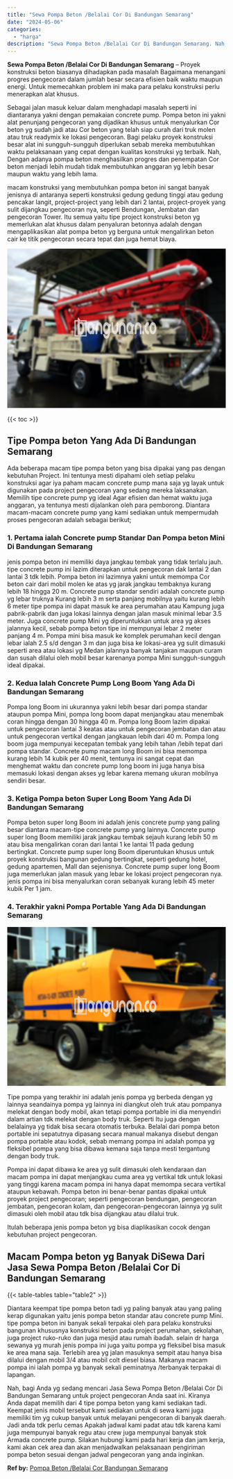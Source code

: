 ```yaml
---
title: "Sewa Pompa Beton /Belalai Cor Di Bandungan Semarang"
date: "2024-05-06"
categories: 
  - "harga"
description: "Sewa Pompa Beton /Belalai Cor Di Bandungan Semarang. Nah, bagi Anda yg sedang mencari Jasa Sewa Pompa Beton /Belalai Cor Di Bandungan Semarang untuk project..."
---
```


**Sewa Pompa Beton /Belalai Cor Di Bandungan Semarang** – Proyek konstruksi beton biasanya dihadapkan pada masalah Bagaimana menangani progres pengecoran dalam jumlah besar secara efisien baik waktu maupun energi. Untuk memecahkan problem ini maka para pelaku konstruksi perlu menerapkan alat khusus.

Sebagai jalan masuk keluar dalam menghadapi masalah seperti ini diantaranya yakni dengan pemakaian concrete pump. Pompa beton ini yakni alat penunjang pengecoran yang dijadikan khusus untuk menyalurkan Cor beton yg sudah jadi atau Cor beton yang telah siap curah dari truk molen atau truk readymix ke lokasi pengecoran. Bagi pelaku proyek konstruksi besar alat ini sungguh-sungguh diperlukan sebab mereka membutuhkan waktu pelaksanaan yang cepat dengan kualitas konstruksi yg terbaik. Nah, Dengan adanya pompa beton menghasilkan progres dan penempatan Cor beton menjadi lebih mudah tidak membutuhkan anggaran yg lebih besar maupun waktu yang lebih lama.

macam konstruksi yang membutuhkan pompa beton ini sangat banyak jenisnya di antaranya seperti konstruksi gedung gedung tinggi atau gedung pencakar langit, project-project yang lebih dari 2 lantai, project-proyek yang sulit dijangkau pengecoran nya, seperti Bendungan, Jembatan dan pengecoran Tower. Itu semua yaitu tipe project konstruksi beton yg memerlukan alat khusus dalam penyaluran betonnya adalah dengan mengaplikasikan alat pompa beton yg berguna untuk mengalirkan beton cair ke titik pengecoran secara tepat dan juga hemat biaya.

![Sewa Pompa Beton /Belalai Cor Di Bandungan Semarang](/images/sewa-concrete-pump-38.png)

{{< toc >}}

## Tipe Pompa beton Yang Ada Di Bandungan Semarang

Ada beberapa macam tipe pompa beton yang bisa dipakai yang pas dengan kebutuhan Project. Ini tentunya mesti dipahami oleh setiap pelaku konstruksi agar iya paham macam concrete pump mana saja yg layak untuk digunakan pada project pengecoran yang sedang mereka laksanakan. Memilih tipe concrete pump yg ideal Agar efisien dan hemat waktu juga anggaran, ya tentunya mesti dijalankan oleh para pemborong. Diantara macam-macam concrete pump yang kami sediakan untuk mempermudah proses pengecoran adalah sebagai berikut;

### 1\. Pertama ialah Concrete pump Standar Dan Pompa beton Mini Di Bandungan Semarang

jenis pompa beton ini memiliki daya jangkau tembak yang tidak terlalu jauh. tipe concrete pump ini lazim diterapkan untuk pengecoran dak lantai 2 dan lantai 3 tdk lebih. Pompa beton ini lazimnya yakni untuk memompa Cor beton cair dari mobil molen ke atas yg jarak jangkau tembaknya kurang lebih 18 hingga 20 m. Concrete pump standar sendiri adalah concrete pump yg lebar truknya Kurang lebih 3 m serta panjang mobilnya yaitu kurang lebih 6 meter tipe pompa ini dapat masuk ke area perumahan atau Kampung juga pabrik-pabrik dan juga lokasi lainnya dengan jalan masuk minimal lebar 3.5 meter. Juga concrete pump Mini yg diperuntukkan untuk area yg akses jalannya kecil, sebab pompa beton tipe ini mempunyai lebar 2 meter panjang 4 m. Pompa mini bisa masuk ke komplek perumahan kecil dengan lebar ialah 2.5 s/d dengan 3 m dan juga bisa ke lokasi-area yg sulit dimasuki seperti area atau lokasi yg Medan jalannya banyak tanjakan maupun curam dan susah dilalui oleh mobil besar karenanya pompa Mini sungguh-sungguh ideal dipakai.

### 2\. Kedua Ialah Concrete Pump Long Boom Yang Ada Di Bandungan Semarang

Pompa long Boom ini ukurannya yakni lebih besar dari pompa standar ataupun pompa Mini, pompa long boom dapat menjangkau atau menembak coran hingga dengan 30 hingga 40 m. Pompa long Boom lazim dipakai untuk pengecoran lantai 3 keatas atau untuk pengecoran jembatan dan atau untuk pengecoran vertikal dengan jangkauan lebih dari 40 m. Pompa long boom juga mempunyai kecepatan tembak yang lebih tahan /lebih tepat dari pompa standar. Concrete pump macam long Boom ini bisa memompa kurang lebih 14 kubik per 40 menit, tentunya ini sangat cepat dan menghemat waktu dan concrete pump long boom ini juga hanya bisa memasuki lokasi dengan akses yg lebar karena memang ukuran mobilnya sendiri besar.

### 3\. Ketiga Pompa beton Super Long Boom Yang Ada Di Bandungan Semarang

Pompa beton super long Boom ini adalah jenis concrete pump yang paling besar diantara macam-tipe concrete pump yang lainnya. Concrete pump super long Boom memiliki jarak jangkau tembak sejauh kurang lebih 50 m atau bisa mengalirkan coran dari lantai 1 ke lantai 11 pada gedung bertingkat. Concrete pump super long Boom diperuntukan khusus untuk proyek konstruksi bangunan gedung bertingkat, seperti gedung hotel, gedung apartemen, Mall dan sejenisnya. Concrete pump super long Boom juga memerlukan jalan masuk yang lebar ke lokasi project pengecoran nya. jenis pompa ini bisa menyalurkan coran sebanyak kurang lebih 45 meter kubik Per 1 jam.

### 4\. Terakhir yakni Pompa Portable Yang Ada Di Bandungan Semarang

![Sewa Pompa Beton /Belalai Cor Di Bandungan Semarang](/images/sewa-concrete-pump-08.png)

Tipe pompa yang terakhir ini adalah jenis pompa yg berbeda dengan yg lainnya seandainya pompa yg lainnya ini diangkut oleh truk atau pompanya melekat dengan body mobil, akan tetapi pompa portable ini dia menyendiri dalam artian tdk melekat dengan body truk. Seperti Itu juga dengan belalainya yg tidak bisa secara otomatis terbuka. Belalai dari pompa beton portable ini sepatutnya dipasang secara manual makanya disebut dengan pompa portable atau kodok, sebab memang pompa ini adalah pompa yg fleksibel pompa yang bisa dibawa kemana saja tanpa mesti tergantung dengan body truk.

Pompa ini dapat dibawa ke area yg sulit dimasuki oleh kendaraan dan macam pompa ini dapat menjangkau cuma area yg vertikal tdk untuk lokasi yang tinggi karena macam pompa ini hanya dapat memompa secara vertikal ataupun kebawah. Pompa beton ini benar-benar pantas dipakai untuk proyek project pengecoran; seperti pengecoran bendungan, pengecoran jembatan, pengecoran kolam, dan pengecoran-pengecoran lainnya yg sulit dimasuki oleh mobil atau tdk bisa dijangkau atau dilalui truk.

Itulah beberapa jenis pompa beton yg bisa diaplikasikan cocok dengan kebutuhan project pengecoran.

## Macam Pompa beton yg Banyak DiSewa Dari Jasa Sewa Pompa Beton /Belalai Cor Di Bandungan Semarang

{{< table-tables table="table2" >}}

Diantara keempat tipe pompa beton tadi yg paling banyak atau yang paling kerap digunakan yaitu jenis pompa beton standar atau concrete pump Mini. tipe pompa beton ini banyak sekali terpakai oleh para pelaku konstruksi bangunan khususnya konstruksi beton pada project perumahan, sekolahan, juga project ruko-ruko dan juga mesjid atau rumah ibadah. selain dr harga sewanya yg murah jenis pompa ini juga yaitu pompa yg fleksibel bisa masuk ke area mana saja. Terlebih area yg jalan masuknya sempit atau hanya bisa dilalui dengan mobil 3/4 atau mobil colt diesel biasa. Makanya macam pompa ini ialah pompa yg banyak sekali peminatnya /terbanyak terpakai di lapangan.

Nah, bagi Anda yg sedang mencari Jasa Sewa Pompa Beton /Belalai Cor Di Bandungan Semarang untuk project pengecoran Anda saat ini. Kiranya Anda dapat memilih dari 4 tipe pompa beton yang kami sediakan tadi. Keempat jenis mobil tersebut kami sediakan untuk di sewa kami juga memiliki tim yg cukup banyak untuk melayani pengecoran di banyak daerah. Jadi anda tdk perlu cemas Apakah jadwal kami padat atau tdk karena kami juga mempunyai banyak regu atau crew juga mempunyai banyak stok Armada concrete pump. Silakan hubungi kami pada hari kerja dan jam kerja, kami akan cek area dan akan menjadwalkan pelaksanaan pengiriman pompa beton sesuai dengan jadwal pengecoran yang anda inginkan.

**Ref by:** [Pompa Beton /Belalai Cor Bandungan Semarang](https://id.wikipedia.org/wiki/Pompa)

